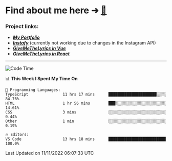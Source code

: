 # Find about me here ➜ [🧑](https://pauabella.dev)

### Project links:
- ***[My Portfolio](https://pauabella.dev)***
- ***[Instafy](https://instafy.me)*** (currently not working due to changes in the Instagram API)
- ***[GiveMeTheLyrics in Vue](https://lyrics.pauabella.dev)***
- ***[GiveMeTheLyrics in React](https://pauabella.dev/GiveMeTheLyrics)***

---
<!--START_SECTION:waka-->
![Code Time](http://img.shields.io/badge/Code%20Time-1%2C628%20hrs%2048%20mins-blue)

📊 **This Week I Spent My Time On** 

```text
💬 Programming Languages: 
TypeScript               11 hrs 17 mins      █████████████████████░░░░   84.76% 
HTML                     1 hr 56 mins        ███░░░░░░░░░░░░░░░░░░░░░░   14.61% 
CSS                      3 mins              ░░░░░░░░░░░░░░░░░░░░░░░░░   0.44% 
Other                    1 min               ░░░░░░░░░░░░░░░░░░░░░░░░░   0.19%

🔥 Editors: 
VS Code                  13 hrs 18 mins      █████████████████████████   100.0%

```


 Last Updated on 11/11/2022 06:07:33 UTC
<!--END_SECTION:waka-->
